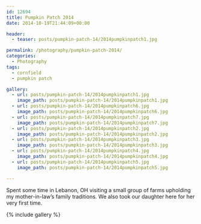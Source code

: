 ```yaml
---
id: 12694
title: Pumpkin Patch 2014
date: 2014-10-19T21:44:09+00:00

header:
  - teaser: posts/pumpkin-patch-14/2014pumpkinpatch1.jpg

permalink: /photography/pumpkin-patch-2014/
categories:
  - Photography
tags:
  - cornfield
  - pumpkin patch

gallery:
  - url: posts/pumpkin-patch-14/2014pumpkinpatch1.jpg
    image_path: posts/pumpkin-patch-14/2014pumpkinpatch1.jpg
  - url: posts/pumpkin-patch-14/2014pumpkinpatch6.jpg
    image_path: posts/pumpkin-patch-14/2014pumpkinpatch6.jpg
  - url: posts/pumpkin-patch-14/2014pumpkinpatch7.jpg
    image_path: posts/pumpkin-patch-14/2014pumpkinpatch7.jpg
  - url: posts/pumpkin-patch-14/2014pumpkinpatch2.jpg
    image_path: posts/pumpkin-patch-14/2014pumpkinpatch2.jpg
  - url: posts/pumpkin-patch-14/2014pumpkinpatch3.jpg
    image_path: posts/pumpkin-patch-14/2014pumpkinpatch3.jpg
  - url: posts/pumpkin-patch-14/2014pumpkinpatch4.jpg
    image_path: posts/pumpkin-patch-14/2014pumpkinpatch4.jpg
  - url: posts/pumpkin-patch-14/2014pumpkinpatch5.jpg
    image_path: posts/pumpkin-patch-14/2014pumpkinpatch5.jpg

---
```

Spent some time in Lebanon, OH visiting a small group of farms upholding my mother-in-law&#8217;s family traditions. We also took our daughter here for her very first time.

{% include gallery %}
